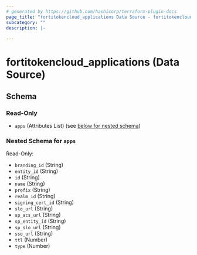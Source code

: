 ```yaml
---
# generated by https://github.com/hashicorp/terraform-plugin-docs
page_title: "fortitokencloud_applications Data Source - fortitokencloud"
subcategory: ""
description: |-
  
---
```


# fortitokencloud_applications (Data Source)





<!-- schema generated by tfplugindocs -->
## Schema

### Read-Only

- `apps` (Attributes List) (see [below for nested schema](#nestedatt--apps))

<a id="nestedatt--apps"></a>
### Nested Schema for `apps`

Read-Only:

- `branding_id` (String)
- `entity_id` (String)
- `id` (String)
- `name` (String)
- `prefix` (String)
- `realm_id` (String)
- `signing_cert_id` (String)
- `slo_url` (String)
- `sp_acs_url` (String)
- `sp_entity_id` (String)
- `sp_slo_url` (String)
- `sso_url` (String)
- `ttl` (Number)
- `type` (Number)

